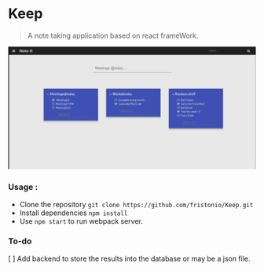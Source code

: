 # Keep
> A note taking application based on react frameWork.

![Keep React](https://github.com/fristonio/Keep/blob/master/Images/Keep.png?raw=true)

### Usage :
* Clone the repository `git clone https://github.com/fristonio/Keep.git`
* Install dependencies `npm install`
* Use `npm start` to run webpack server.

### To-do
[ ] Add backend to store the results into the database or may be a json file.
